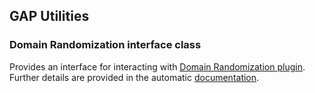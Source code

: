 ## GAP Utilities

### Domain Randomization interface class

Provides an interface for interacting with [Domain Randomization plugin].
Further details are provided in the automatic [documentation].

<!-- Links -->

[Domain Randomization plugin]: /../../plugins/domain_randomization
[documentation]: http://web.tecnico.ulisboa.pt/joao.borrego/gap/classDRInterface.html
